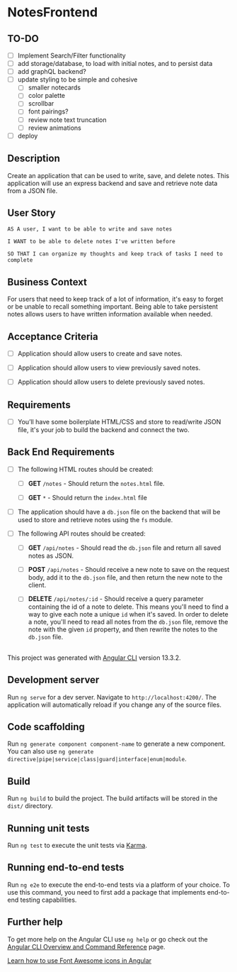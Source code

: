 # NotesFrontend

## TO-DO

- [ ] Implement Search/Filter functionality
- [ ] add storage/database, to load with initial notes, and to persist data
- [ ] add graphQL backend?
- [ ] update styling to be simple and cohesive
  - [ ] smaller notecards
  - [ ] color palette
  - [ ] scrollbar
  - [ ] font pairings?
  - [ ] review note text truncation
  - [ ] review animations
- [ ] deploy

## Description

Create an application that can be used to write, save, and delete notes. This application will use an express backend and save and retrieve note data from a JSON file.

## User Story

```
AS A user, I want to be able to write and save notes

I WANT to be able to delete notes I've written before

SO THAT I can organize my thoughts and keep track of tasks I need to complete
```

## Business Context

For users that need to keep track of a lot of information, it's easy to forget or be unable to recall something important. Being able to take persistent notes allows users to have written information available when needed.

## Acceptance Criteria

- [ ] Application should allow users to create and save notes.

- [ ] Application should allow users to view previously saved notes.

- [ ] Application should allow users to delete previously saved notes.

## Requirements

- [ ] You’ll have some boilerplate HTML/CSS and store to read/write JSON file, it's your job to build the backend and connect the two.

<!-- Download file [NoteTaker.zip](https://drive.google.com/file/d/19pMYYKzGX1J8Gc8nlQx7ZVZxIFYUIUBo/view?usp=sharing). Remember to run app with `node server.js` for backend functionality -->

## Back End Requirements

- [ ] The following HTML routes should be created:

  - [ ] <b>GET</b> `/notes` - Should return the `notes.html` file.

  - [ ] <b>GET</b> `*` - Should return the `index.html` file

- [ ] The application should have a `db.json` file on the backend that will be used to store and retrieve notes using the `fs` module.

- [ ] The following API routes should be created:

  - [ ] <b>GET</b> `/api/notes` - Should read the `db.json` file and return all saved notes as JSON.

  - [ ] <b>POST</b> `/api/notes` - Should receive a new note to save on the request body, add it to the `db.json` file, and then return the new note to the client.

  - [ ] <b>DELETE</b> `/api/notes/:id` - Should receive a query parameter containing the id of a note to delete. This means you'll need to find a way to give each note a unique `id` when it's saved. In order to delete a note, you'll need to read all notes from the `db.json` file, remove the note with the given `id` property, and then rewrite the notes to the `db.json` file.

##

This project was generated with [Angular CLI](https://github.com/angular/angular-cli) version 13.3.2.

## Development server

Run `ng serve` for a dev server. Navigate to `http://localhost:4200/`. The application will automatically reload if you change any of the source files.

## Code scaffolding

Run `ng generate component component-name` to generate a new component. You can also use `ng generate directive|pipe|service|class|guard|interface|enum|module`.

## Build

Run `ng build` to build the project. The build artifacts will be stored in the `dist/` directory.

## Running unit tests

Run `ng test` to execute the unit tests via [Karma](https://karma-runner.github.io).

## Running end-to-end tests

Run `ng e2e` to execute the end-to-end tests via a platform of your choice. To use this command, you need to first add a package that implements end-to-end testing capabilities.

## Further help

To get more help on the Angular CLI use `ng help` or go check out the [Angular CLI Overview and Command Reference](https://angular.io/cli) page.

<!-- # Express: Note Taker





 -->

[Learn how to use Font Awesome icons in Angular](https://www.angularjswiki.com/angular/how-to-use-font-awesome-icons-in-angular-applications/)
